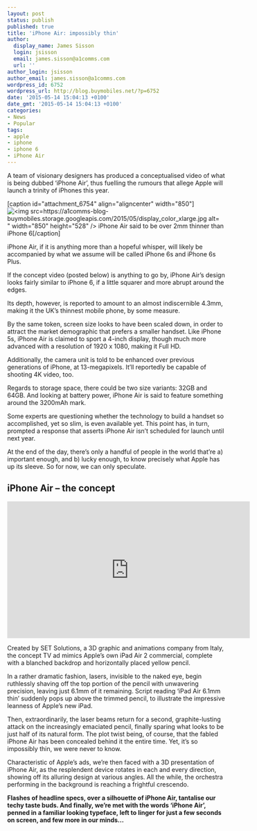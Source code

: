 ```yaml
---
layout: post
status: publish
published: true
title: 'iPhone Air: impossibly thin'
author:
  display_name: James Sisson
  login: jsisson
  email: james.sisson@a1comms.com
  url: ''
author_login: jsisson
author_email: james.sisson@a1comms.com
wordpress_id: 6752
wordpress_url: http://blog.buymobiles.net/?p=6752
date: '2015-05-14 15:04:13 +0100'
date_gmt: '2015-05-14 15:04:13 +0100'
categories:
- News
- Popular
tags:
- apple
- iphone
- iphone 6
- iPhone Air
---
```

<p><span class="postStandFirst">A team of visionary designers has produced a conceptualised video of what is being dubbed &lsquo;iPhone Air&rsquo;, thus fuelling the rumours that allege Apple will launch a trinity of iPhones this year.</span></p>
<p>[caption id="attachment_6754" align="aligncenter" width="850"]<img class="wp-image-6754" src="https://a1comms-blog-buymobiles.storage.googleapis.com/2015/05/display_color_xlarge-1024x635.jpg" alt="<img src=https://a1comms-blog-buymobiles.storage.googleapis.com/2015/05/display_color_xlarge.jpg alt="iPhone Air said to be over 2mm thinner than iPhone 6" />" width="850" height="528" /> iPhone Air said to be over 2mm thinner than iPhone 6[/caption]</p>
<p>iPhone Air, if it is anything more than a hopeful whisper, will likely be accompanied by what we assume will be called iPhone 6s and iPhone 6s Plus.</p>
<p>If the concept video (posted below) is anything to go by, iPhone Air&rsquo;s design looks fairly similar to iPhone 6, if a little squarer and more abrupt around the edges.</p>
<p>Its depth, however, is reported to amount to an almost indiscernible 4.3mm, making it the UK&rsquo;s thinnest mobile phone, by some measure.</p>
<p>By the same token, screen size looks to have been scaled down, in order to attract the market demographic that prefers a smaller handset. Like iPhone 5s, iPhone Air is claimed to sport a 4-inch display, though much more advanced with a resolution of 1920 x 1080, making it Full HD.</p>
<p>Additionally, the camera unit is told to be enhanced over previous generations of iPhone, at 13-megapixels. It&rsquo;ll reportedly be capable of shooting 4K video, too.</p>
<p>Regards to storage space, there could be two size variants: 32GB and 64GB. And looking at battery power, iPhone Air is said to feature something around the 3200mAh mark.</p>
<p>Some experts are questioning whether the technology to build a handset so accomplished, yet so slim, is even available&nbsp;yet. This point has, in turn, prompted a response that asserts iPhone Air isn&rsquo;t scheduled for launch until next year.</p>
<p>At the end of the day, there&rsquo;s only a handful of people in the world that&rsquo;re a) important enough, and b) lucky enough, to know precisely what Apple has up its sleeve. So for now, we can only speculate.</p>
<h2>iPhone Air &ndash; the concept</h2>
<p><iframe src="https://www.youtube.com/embed/zH40-6N5CC4" width="560" height="315" frameborder="0" allowfullscreen="allowfullscreen"></iframe></p>
<p>Created by SET Solutions, a 3D graphic and animations company from Italy, the concept TV ad mimics Apple&rsquo;s own iPad Air 2 commercial, complete with a blanched backdrop and horizontally placed yellow pencil.</p>
<p>In a rather dramatic fashion, lasers, invisible to the naked eye, begin ruthlessly shaving off the top portion of the pencil with unwavering precision, leaving just 6.1mm of it remaining. Script reading &lsquo;iPad Air 6.1mm thin&rsquo; suddenly pops up above the trimmed pencil, to illustrate the impressive leanness of Apple&rsquo;s new iPad.</p>
<p>Then, extraordinarily, the laser beams return for a second, graphite-lusting attack on the increasingly emaciated pencil, finally sparing what looks to be just half of its natural form. The plot twist being, of course, that the fabled iPhone Air has been concealed behind it the entire time. Yet, it&rsquo;s so impossibly thin, we were never to know.</p>
<p>Characteristic of Apple&rsquo;s ads, we&rsquo;re then faced with a 3D presentation of iPhone Air, as the resplendent device rotates in each and every direction, showing off its alluring design at various angles. All the while, the orchestra performing in the background is reaching a frightful crescendo.</p>
<p><strong>Flashes of headline specs, over a silhouette of iPhone Air, tantalise our techy taste buds. And finally, we&rsquo;re met with the words &lsquo;iPhone Air&rsquo;, penned in a familiar looking typeface, left to linger for just a few seconds on screen, and few more in our minds...</strong></p>
